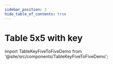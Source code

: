 ```yaml
---
sidebar_position: 2
hide_table_of_contents: true
---
```


# Table 5x5 with key

import TableKeyFiveToFiveDemo from '@site/src/components/TableKeyFiveToFiveDemo';

<TableKeyFiveToFiveDemo />
